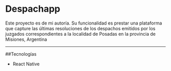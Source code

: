 # Despachapp
Este proyecto es de mi autoría.
Su funcionalidad es prestar una plataforma que capture las últimas resoluciones de los despachos emitidos por los juzgados correspondientes a la localidad de Posadas en la provincia de Misiones, Argentina
***
##Tecnologías 
- React Native
